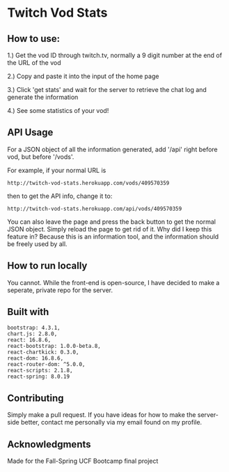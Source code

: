 # Twitch Vod Stats

## How to use: 

1.) Get the vod ID through twitch.tv, normally a 9 digit number at the end of the URL of the vod

2.) Copy and paste it into the input of the home page

3.) Click 'get stats' and wait for the server to retrieve the chat log and generate the information

4.) See some statistics of your vod!

## API Usage

For a JSON object of all the information generated, add '/api' right before vod, but before '/vods'.

For example, if your normal URL is 

`http://twitch-vod-stats.herokuapp.com/vods/409570359`

then to get the API info, change it to: 

`http://twitch-vod-stats.herokuapp.com/api/vods/409570359`

You can also leave the page and press the back button to get the normal JSON object. Simply reload the page to get rid of it. Why did I keep this feature in? Because this is an information tool, and the information should be freely used by all.

## How to run locally

You cannot. While the front-end is open-source, I have decided to make a seperate, private repo for the server.

## Built with

    bootstrap: 4.3.1,
    chart.js: 2.8.0,
    react: 16.8.6,
    react-bootstrap: 1.0.0-beta.8,
    react-chartkick: 0.3.0,
    react-dom: 16.8.6,
    react-router-dom: ^5.0.0,
    react-scripts: 2.1.8,
    react-spring: 8.0.19

## Contributing

Simply make a pull request. If you have ideas for how to make the server-side better, contact me personally via my email found on my profile.

## Acknowledgments

Made for the Fall-Spring UCF Bootcamp final project